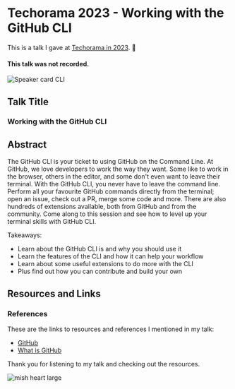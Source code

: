 # Techorama 2023 - Working with the GitHub CLI

This is a talk I gave at [Techorama in 2023](https://techorama.be/speakers/session/working-with-the-github-cli/). 🐯

#### This talk was not recorded.

![Speaker card CLI](https://github.com/mishmanners/TalksandEvents/assets/36594527/c9495b47-f650-4e3a-ba2c-61e5072fb18c)

## Talk Title

### Working with the GitHub CLI

## Abstract

The GitHub CLI is your ticket to using GitHub on the Command Line. At GitHub, we love developers to work the way they want. Some like to work in the browser, others in the editor, and some don't even want to leave their terminal. With the GitHub CLI, you never have to leave the command line. Perform all your favourite GitHub commands directly from the terminal; open an issue, check out a PR, merge some code and more. There are also hundreds of extensions available, both from GitHub and from the community. Come along to this session and see how to level up your terminal skills with GitHub CLI.

Takeaways:
- Learn about the GitHub CLI is and why you should use it
- Learn the features of the CLI and how it can help your workflow
- Learn about some useful extensions to do more with the CLI
- Plus find out how you can contribute and build your own 

## Resources and Links

### References

These are the links to resources and references I mentioned in my talk:

- [GitHub](https://github.com)
- [What is GitHub](https://youtu.be/pBy1zgt0XPc)

Thank you for listening to my talk and checking out the resources.

![mish heart large](https://user-images.githubusercontent.com/36594527/195619762-82827b2e-bfdd-49b6-b8df-5b9e15f4f044.png)
